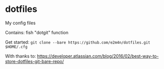 # dotfiles
My config files

Contains:
fish "dotgit" function

Get started:
`git clone --bare https://github.com/e2m4n/dotfiles.git $HOME/.cfg`

With thanks to:
https://developer.atlassian.com/blog/2016/02/best-way-to-store-dotfiles-git-bare-repo/
